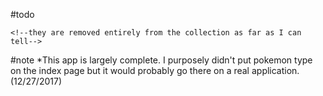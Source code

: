 #todo
<!--*add types section to edit page and index page-->
<!--*style types to be little buttons-->
<!--*check DB to see if the deleted items are gone or if they're just removed from view--> 
    <!--they are removed entirely from the collection as far as I can tell-->
<!--**re-style the menu bar so that I don't need the line breaks-->

#note
*This app is largely complete. I purposely didn't put pokemon type on the index page but it would probably go there on a real application. (12/27/2017)
